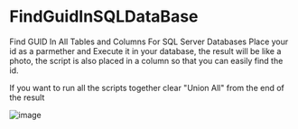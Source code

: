 # FindGuidInSQLDataBase
Find GUID In All  Tables and Columns For SQL Server Databases
Place your id as a parmether and Execute it in your database, the result will be like a photo, the script is also placed in a column so that you can easily find the id.

If you want to run all the scripts together clear "Union All" from the end of the result

![image](https://user-images.githubusercontent.com/55345142/161344964-943ed876-e339-4ae0-84c2-6a2a741625bd.png)
